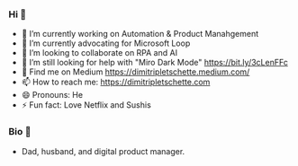 ### Hi 👋
- 🔭 I’m currently working on Automation & Product Manahgement
- 🌱 I’m currently advocating for Microsoft Loop
- 👯 I’m looking to collaborate on RPA and AI
- 🤔 I’m still looking for help with "Miro Dark Mode" https://bit.ly/3cLenFFc
- 💬 Find me on Medium https://dimitripletschette.medium.com/
- 📫 How to reach me: https://dimitripletschette.com
- 😄 Pronouns: He
- ⚡ Fun fact: Love Netflix and Sushis

### Bio 📖
- Dad, husband, and digital product manager.
